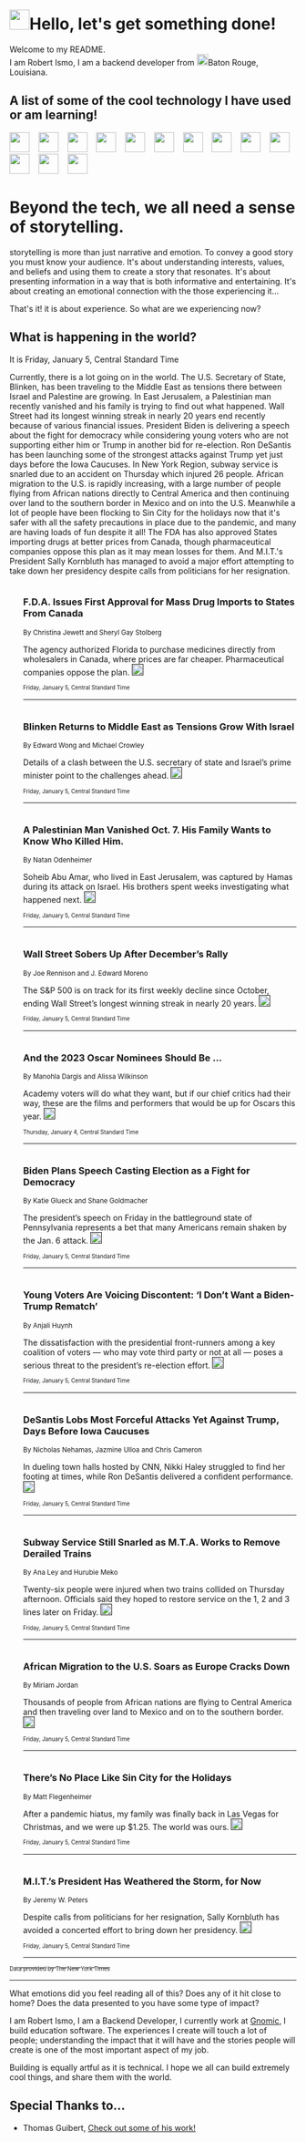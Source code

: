 <h1><img src="https://emojis.slackmojis.com/emojis/images/1643514375/3493/hot-coffee.gif?1643514375" width="35"/>Hello, let's get something done!</h1>

<p>Welcome to my README.<br/>
I am Robert Ismo, I am a backend developer from <img src="https://emojis.slackmojis.com/emojis/images/1638395689/50435/moulin_rouge.png?1638395689" width="20"/>Baton Rouge, Louisiana.</p>
<h2>A list of some of the cool technology I have used or am learning!</h2>
<p>
<img src="https://emojis.slackmojis.com/emojis/images/1643516091/21142/meow_bongotap.gif?1643516091" width="35" alt="">
<img src="https://img.shields.io/badge/Favorite%20Frontend%20Framework-SvelteKit-f83903" alt="">
<img src="https://img.shields.io/badge/Second%20Favorite-Vue-40b581" alt="">
<img src="https://img.shields.io/badge/Most%20Used%20Runtime-Nodejs-78b061" alt="">
<img src="https://emojis.slackmojis.com/emojis/images/1643517416/34482/fire.gif?1643517416" width="35" alt="">
<img src="https://img.shields.io/badge/Javascript%20But%20Better-Typescript-0078ca" alt="">
<img src="https://img.shields.io/badge/Favorite%20Language-Elixir-3e244d" alt="">
<img src="https://img.shields.io/badge/Containerize%20Everything-Docker-6ac9ef" alt="">
<img src="https://emojis.slackmojis.com/emojis/images/1643514596/5999/meow_party.gif?1643514596" width="35" alt="">
<img src="https://img.shields.io/badge/API%20Love%20Language-Graphql-de32a5" alt="">
<img src="https://img.shields.io/badge/Our%20Favorite%20Version%20Controller-Git-e94f33" alt="">
<img src="https://img.shields.io/badge/Favorite%20Database-Redis-d42d1d" alt="">
<img src="https://emojis.slackmojis.com/emojis/images/1643514559/5584/deployparrot.gif?1643514559" width="35" alt="">
<img src="https://img.shields.io/badge/Container%20Interstate-RabbitMQ-f66200" alt="">
<img src="https://img.shields.io/badge/Gotta%20Learn-Kubernetes-316adf" alt="">
<img src="https://img.shields.io/badge/Really%20Mature%20Now-WASM-654fef" alt="">
<img src="https://emojis.slackmojis.com/emojis/images/1666642497/61942/dance_vibe.gif?1666642497" width="35" alt="">
<img src="https://img.shields.io/badge/For%20My%20M1-ARM64-657d96" alt="">
<img src="https://img.shields.io/badge/Loving%20This%20So%20Much-TailwindCSS-17bcb5" alt="">
<img src="https://img.shields.io/badge/Cool%20Build%20Tool-Vite-f9cb24" alt="">
<img src="https://emojis.slackmojis.com/emojis/images/1669231376/62819/working-on-it.gif?1669231376" width="35" alt="">
<img src="https://img.shields.io/badge/Fun%20and%20Easy%20Database-MongoDB-5f8c49" alt="">
<img src="https://img.shields.io/badge/JS%20Life%20Support-NPM-c73737" alt="">
<img src="https://img.shields.io/badge/I%20Liked%20It-DynamoDB-0073b9" alt="">
<img src="https://emojis.slackmojis.com/emojis/images/1643514045/46/question.gif?1643514045" width="35" alt="">
<img src="https://img.shields.io/badge/cool-React-60d6f9" alt="">
<img src="https://img.shields.io/badge/Future%20Big%20Project-Lambda-f37e00" alt="">
<img src="https://img.shields.io/badge/NPM%20But%20Better-PNPM-f1aa07" alt="">
<img src="https://emojis.slackmojis.com/emojis/images/1643514943/9662/fbwow.gif?1643514943" width="35" alt="">
<img src="https://img.shields.io/badge/First%20Language-C-662079" alt="">
<img src="https://img.shields.io/badge/Where%20I%20Deploy%20Frontend-Vercel-000000" alt="">
<img src="https://img.shields.io/badge/Who%20Does%20not%20Want%20an%20App-Swift-f9492a" alt="">
<img src="https://emojis.slackmojis.com/emojis/images/1643514058/151/javascript.png?1643514058" width="35" alt="">
<img src="https://img.shields.io/badge/cool-Python-fbd542" alt="">
<img src="https://img.shields.io/badge/Favorite%20Something-Stripe-656cdc" alt="">
<img src="https://img.shields.io/badge/Of%20Course-HTML5-ed6327" alt="">
<img src="https://emojis.slackmojis.com/emojis/images/1660415405/60731/bomb.gif?1660415405" width="35" alt="">
<img src="https://img.shields.io/badge/hate-CSS-2964ec" alt="">
<img src="https://img.shields.io/badge/Learning-CircleCI-141215" alt="">
<img src="https://img.shields.io/badge/Learning-Rust-fbbb3b" alt="">
<img src="https://emojis.slackmojis.com/emojis/images/1660415397/60712/writing-hand.gif?1660415397" width="35" alt="">
<img src="https://img.shields.io/badge/Dev%20Browser%20of%20Choice-Firefox-cc4e26" alt="">
<img src="https://img.shields.io/badge/Recoverying%20From%20Windows-UNIX-1781e3" alt="">
<img src="https://img.shields.io/badge/LOVE-LogSeq-90c1c2" alt="">
<img src="https://emojis.slackmojis.com/emojis/images/1643514066/223/kirby.gif?1643514066" width="35" alt="">
<img src="https://img.shields.io/badge/Daily%20Driver-MacOS-e6e6e8" alt="">
<img src="https://img.shields.io/badge/Git%20Server-Github-000000" alt="">
<img src="https://img.shields.io/badge/enjoyable-EC2-f17428" alt="">
<img src="https://emojis.slackmojis.com/emojis/images/1643514239/2069/excited.gif?1643514239" width="35" alt="">
</p>
<h1>Beyond the tech, we all need a sense of storytelling.</h1>
<p>storytelling is more than just narrative and emotion. To convey a good story you must know your audience. It's about understanding interests, values, and beliefs and using them to create a story that resonates. It's about presenting information in a way that is both informative and entertaining. It's about creating an emotional connection with the those experiencing it...</p>
<p>That's it! it is about experience. So what are we experiencing now?</p>
<h2>What is happening in the world?</h2>
<p>It is Friday, January 5, Central Standard Time</p>
<p>
Currently, there is a lot going on in the world. The U.S. Secretary of State, Blinken, has been traveling to the Middle East as tensions there between Israel and Palestine are growing. In East Jerusalem, a Palestinian man recently vanished and his family is trying to find out what happened. Wall Street had its longest winning streak in nearly 20 years end recently because of various financial issues. President Biden is delivering a speech about the fight for democracy while considering young voters who are not supporting either him or Trump in another bid for re-election. Ron DeSantis has been launching some of the strongest attacks against Trump yet just days before the Iowa Caucuses. In New York Region, subway service is snarled due to an accident on Thursday which injured 26 people. African migration to the U.S. is rapidly increasing, with a large number of people flying from African nations directly to Central America and then continuing over land to the southern border in Mexico and on into the U.S. Meanwhile a lot of people have been flocking to Sin City for the holidays now that it&#39;s safer with all the safety precautions in place due to the pandemic, and many are having loads of fun despite it all! The FDA has also approved States importing drugs at better prices from Canada, though pharmaceutical companies oppose this plan as it may mean losses for them. And M.I.T.&#39;s President Sally Kornbluth has managed to avoid a major effort attempting to take down her presidency despite calls from politicians for her resignation.</p>
<ol>
<img src="https://img.shields.io/badge/-health-blue" alt="">
<h3>F.D.A. Issues First Approval for Mass Drug Imports to States From Canada</h3>
<sub>By Christina Jewett and Sheryl Gay Stolberg</sub>
<p>The agency authorized Florida to purchase medicines directly from wholesalers in Canada, where prices are far cheaper. Pharmaceutical companies oppose the plan.  <a href=""><img src="https://developer.nytimes.com/files/poweredby_nytimes_30b.png?v=1583354208352" height="20"></a></p>
<sub><sub>Friday, January 5, Central Standard Time</sub></sub>
<hr/>
<img src="https://img.shields.io/badge/-us-blue" alt="">
<h3>Blinken Returns to Middle East as Tensions Grow With Israel</h3>
<sub>By Edward Wong and Michael Crowley</sub>
<p>Details of a clash between the U.S. secretary of state and Israel’s prime minister point to the challenges ahead.  <a href=""><img src="https://developer.nytimes.com/files/poweredby_nytimes_30b.png?v=1583354208352" height="20"></a></p>
<sub><sub>Friday, January 5, Central Standard Time</sub></sub>
<hr/>
<img src="https://img.shields.io/badge/-world-blue" alt="">
<h3>A Palestinian Man Vanished Oct. 7. His Family Wants to Know Who Killed Him.</h3>
<sub>By Natan Odenheimer</sub>
<p>Soheib Abu Amar, who lived in East Jerusalem, was captured by Hamas during its attack on Israel. His brothers spent weeks investigating what happened next.  <a href=""><img src="https://developer.nytimes.com/files/poweredby_nytimes_30b.png?v=1583354208352" height="20"></a></p>
<sub><sub>Friday, January 5, Central Standard Time</sub></sub>
<hr/>
<img src="https://img.shields.io/badge/-business-blue" alt="">
<h3>Wall Street Sobers Up After December’s Rally</h3>
<sub>By Joe Rennison and J. Edward Moreno</sub>
<p>The S&amp;P 500 is on track for its first weekly decline since October, ending Wall Street’s longest winning streak in nearly 20 years.  <a href=""><img src="https://developer.nytimes.com/files/poweredby_nytimes_30b.png?v=1583354208352" height="20"></a></p>
<sub><sub>Friday, January 5, Central Standard Time</sub></sub>
<hr/>
<img src="https://img.shields.io/badge/-movies-blue" alt="">
<h3>And the 2023 Oscar Nominees Should Be …</h3>
<sub>By Manohla Dargis and Alissa Wilkinson</sub>
<p>Academy voters will do what they want, but if our chief critics had their way, these are the films and performers that would be up for Oscars this year.  <a href=""><img src="https://developer.nytimes.com/files/poweredby_nytimes_30b.png?v=1583354208352" height="20"></a></p>
<sub><sub>Thursday, January 4, Central Standard Time</sub></sub>
<hr/>
<img src="https://img.shields.io/badge/-us-blue" alt="">
<h3>Biden Plans Speech Casting Election as a Fight for Democracy</h3>
<sub>By Katie Glueck and Shane Goldmacher</sub>
<p>The president’s speech on Friday in the battleground state of Pennsylvania represents a bet that many Americans remain shaken by the Jan. 6 attack.  <a href=""><img src="https://developer.nytimes.com/files/poweredby_nytimes_30b.png?v=1583354208352" height="20"></a></p>
<sub><sub>Friday, January 5, Central Standard Time</sub></sub>
<hr/>
<img src="https://img.shields.io/badge/-us-blue" alt="">
<h3>Young Voters Are Voicing Discontent: ‘I Don’t Want a Biden-Trump Rematch’</h3>
<sub>By Anjali Huynh</sub>
<p>The dissatisfaction with the presidential front-runners among a key coalition of voters — who may vote third party or not at all — poses a serious threat to the president’s re-election effort.  <a href=""><img src="https://developer.nytimes.com/files/poweredby_nytimes_30b.png?v=1583354208352" height="20"></a></p>
<sub><sub>Friday, January 5, Central Standard Time</sub></sub>
<hr/>
<img src="https://img.shields.io/badge/-us-blue" alt="">
<h3>DeSantis Lobs Most Forceful Attacks Yet Against Trump, Days Before Iowa Caucuses</h3>
<sub>By Nicholas Nehamas, Jazmine Ulloa and Chris Cameron</sub>
<p>In dueling town halls hosted by CNN, Nikki Haley struggled to find her footing at times, while Ron DeSantis delivered a confident performance.  <a href=""><img src="https://developer.nytimes.com/files/poweredby_nytimes_30b.png?v=1583354208352" height="20"></a></p>
<sub><sub>Friday, January 5, Central Standard Time</sub></sub>
<hr/>
<img src="https://img.shields.io/badge/-nyregion-blue" alt="">
<h3>Subway Service Still Snarled as M.T.A. Works to Remove Derailed Trains</h3>
<sub>By Ana Ley and Hurubie Meko</sub>
<p>Twenty-six people were injured when two trains collided on Thursday afternoon. Officials said they hoped to restore service on the 1, 2 and 3 lines later on Friday.  <a href=""><img src="https://developer.nytimes.com/files/poweredby_nytimes_30b.png?v=1583354208352" height="20"></a></p>
<sub><sub>Friday, January 5, Central Standard Time</sub></sub>
<hr/>
<img src="https://img.shields.io/badge/-us-blue" alt="">
<h3>African Migration to the U.S. Soars as Europe Cracks Down</h3>
<sub>By Miriam Jordan</sub>
<p>Thousands of people from African nations are flying to Central America and then traveling over land to Mexico and on to the southern border.  <a href=""><img src="https://developer.nytimes.com/files/poweredby_nytimes_30b.png?v=1583354208352" height="20"></a></p>
<sub><sub>Friday, January 5, Central Standard Time</sub></sub>
<hr/>
<img src="https://img.shields.io/badge/-travel-blue" alt="">
<h3>There’s No Place Like Sin City for the Holidays</h3>
<sub>By Matt Flegenheimer</sub>
<p>After a pandemic hiatus, my family was finally back in Las Vegas for Christmas, and we were up $1.25. The world was ours.  <a href=""><img src="https://developer.nytimes.com/files/poweredby_nytimes_30b.png?v=1583354208352" height="20"></a></p>
<sub><sub>Friday, January 5, Central Standard Time</sub></sub>
<hr/>
<img src="https://img.shields.io/badge/-us-blue" alt="">
<h3>M.I.T.’s President Has Weathered the Storm, for Now</h3>
<sub>By Jeremy W. Peters</sub>
<p>Despite calls from politicians for her resignation, Sally Kornbluth has avoided a concerted effort to bring down her presidency.  <a href=""><img src="https://developer.nytimes.com/files/poweredby_nytimes_30b.png?v=1583354208352" height="20"></a></p>
<sub><sub>Friday, January 5, Central Standard Time</sub></sub>
<hr/>
</ol>
<a href="https://developer.nytimes.com"><sub><sub>Data provided by The New York Times</sub></sub></a>
<hr/>
<p>What emotions did you feel reading all of this? Does any of it hit close to home? Does the data presented to you have some type of impact?</p>
<p>I am Robert Ismo, I am a Backend Developer, I currently work at <a href="https://gnomic.education/">Gnomic</a>, I build education software. The experiences I create will touch a lot of people; understanding the impact that it will have and the stories people will create is one of the most important aspect of my job.</p>
<p>Building is equally artful as it is technical. I hope we all can build extremely cool things, and share them with the world.</p>
<h2>Special Thanks to...</h2>
<ul>
<li>Thomas Guibert, <a href="https://github.com/thmsgbrt/thmsgbrt">Check out some of his work!</a></li>
</ul>